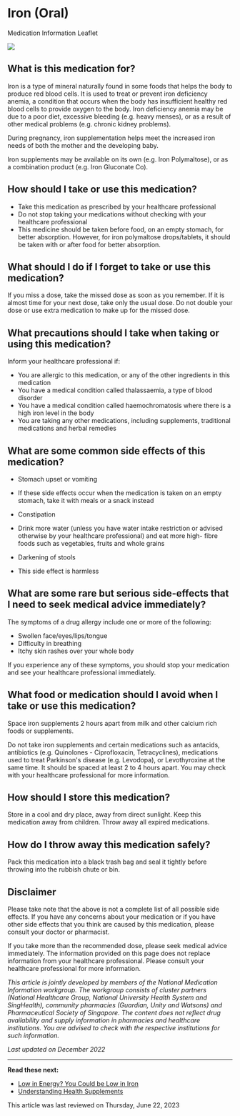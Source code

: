 # Iron (Oral)

Medication Information Leaflet

![](https://ch-api.healthhub.sg/api/public/content/9c3616ffef0b483fae3fe451fbed03cc?v=f17bb52f&t=azheaderimage)

What is this medication for?
----------------------------

Iron is a type of mineral naturally found in some foods that helps the body to produce red blood cells. It is used to treat or prevent iron deficiency anemia, a condition that occurs when the body has insufficient healthy red blood cells to provide oxygen to the body. Iron deficiency anemia may be due to a poor diet, excessive bleeding (e.g. heavy menses), or as a result of other medical problems (e.g. chronic kidney problems).

During pregnancy, iron supplementation helps meet the increased iron needs of both the mother and the developing baby.

Iron supplements may be available on its own (e.g. Iron Polymaltose), or as a combination product (e.g. Iron Gluconate Co).

How should I take or use this medication?
-----------------------------------------

* Take this medication as prescribed by your healthcare professional
* Do not stop taking your medications without checking with your healthcare professional
* This medicine should be taken before food, on an empty stomach, for better absorption. However, for iron polymaltose drops/tablets, it should be taken with or after food for better absorption.

What should I do if I forget to take or use this medication?
------------------------------------------------------------

If you miss a dose, take the missed dose as soon as you remember. If it is almost time for your next dose, take only the usual dose. Do not double your dose or use extra medication to make up for the missed dose.

What precautions should I take when taking or using this medication?
--------------------------------------------------------------------

Inform your healthcare professional if:

* You are allergic to this medication, or any of the other ingredients in this medication
* You have a medical condition called thalassaemia, a type of blood disorder
* You have a medical condition called haemochromatosis where there is a high iron level in the body
* You are taking any other medications, including supplements, traditional medications and herbal remedies

What are some common side effects of this medication?
-----------------------------------------------------

* Stomach upset or vomiting

+ If these side effects occur when the medication is taken on an empty stomach, take it with meals or a snack instead

* Constipation

+ Drink more water (unless you have water intake restriction or advised otherwise by your healthcare professional) and eat more high- fibre foods such as vegetables, fruits and whole grains

* Darkening of stools

+ This side effect is harmless

What are some rare but serious side-effects that I need to seek medical advice immediately?
-------------------------------------------------------------------------------------------

The symptoms of a drug allergy include one or more of the following:

* Swollen face/eyes/lips/tongue
* Difficulty in breathing
* Itchy skin rashes over your whole body

If you experience any of these symptoms, you should stop your medication and see your healthcare professional immediately.

What food or medication should I avoid when I take or use this medication?
--------------------------------------------------------------------------

Space iron supplements 2 hours apart from milk and other calcium rich foods or supplements.

Do not take iron supplements and certain medications such as antacids, antibiotics (e.g. Quinolones - Ciprofloxacin, Tetracyclines), medications used to treat Parkinson's disease (e.g. Levodopa), or Levothyroxine at the same time. It should be spaced at least 2 to 4 hours apart. You may check with your healthcare professional for more information.

How should I store this medication?
-----------------------------------

Store in a cool and dry place, away from direct sunlight. Keep this medication away from children. Throw away all expired medications.

How do I throw away this medication safely?
-------------------------------------------

Pack this medication into a black trash bag and seal it tightly before throwing into the rubbish chute or bin.

Disclaimer
----------

Please take note that the above is not a complete list of all possible side effects. If you have any concerns about your medication or if you have other side effects that you think are caused by this medication, please consult your doctor or pharmacist.

If you take more than the recommended dose, please seek medical advice immediately. The information provided on this page does not replace information from your healthcare professional. Please consult your healthcare professional for more information.

*This article is jointly developed by members of the National Medication Information workgroup. The workgroup consists of cluster partners (National Healthcare Group, National University Health System and SingHealth), community pharmacies (Guardian, Unity and Watsons) and Pharmaceutical Society of Singapore. The content does not reflect drug availability and supply information in pharmacies and healthcare institutions. You are advised to check with the respective institutions for such information.*

*Last updated on December 2022*

  

---

**Read these next:**

* [Low in Energy? You Could be Low in Iron](https://www.healthhub.sg/live-healthy/low-in-energy-you-could-be-low-in-iron "Low in energy?")
* [Understanding Health Supplements](https://www.healthhub.sg/live-healthy/understandinghealthsupplements_hsa "Understanding supplements")

This article was last reviewed on
Thursday, June 22, 2023